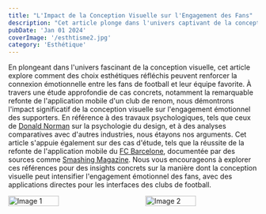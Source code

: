 ```yaml
---
title: "L'Impact de la Conception Visuelle sur l'Engagement des Fans"
description: "Cet article plonge dans l'univers captivant de la conception visuelle et examine son influence directe sur l'engagement émotionnel des fans dans le contexte du football."
pubDate: 'Jan 01 2024'
coverImage: '/esthtisme2.jpg' 
category: 'Esthétique'
---
```


En plongeant dans l'univers fascinant de la conception visuelle, cet article explore comment des choix esthétiques réfléchis peuvent renforcer la connexion émotionnelle entre les fans de football et leur équipe favorite. À travers une étude approfondie de cas concrets, notamment la remarquable refonte de l'application mobile d'un club de renom, nous démontrons l'impact significatif de la conception visuelle sur l'engagement émotionnel des supporters. En référence à des travaux psychologiques, tels que ceux de <a href="https://jnd.org/" class="text-gradient_indigo-purple">Donald Norman</a> sur la psychologie du design, et à des analyses comparatives avec d'autres industries, nous étayons nos arguments. Cet article s'appuie également sur des cas d'étude, tels que la réussite de la refonte de l'application mobile du <a href="https://jnd.org/" class="text-gradient_indigo-purple">FC Barcelone</a>, documentée par des sources comme <a href="https://jnd.org/" class="text-gradient_indigo-purple">Smashing Magazine</a>. Nous vous encourageons à explorer ces références pour des insights concrets sur la manière dont la conception visuelle peut intensifier l'engagement émotionnel des fans, avec des applications directes pour les interfaces des clubs de football.

<div style="display: flex; justify-content: space-between; margin-top: 10px;">  
<img src="/article1-1.jpg" alt="Image 1" style="width: 45%;">
  <img src="/article1.jpg" alt="Image 2" style="width: 45%;">
</div>
